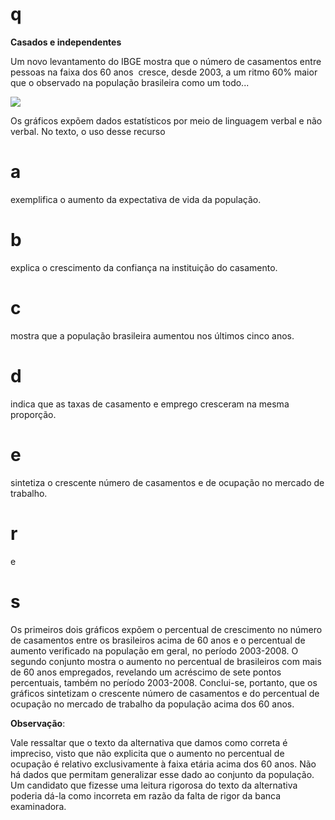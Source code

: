# q
**Casados e independentes**

Um novo levantamento do IBGE mostra que o número de casamentos entre pessoas na faixa dos 60 anos  cresce, desde 2003, a um ritmo 60% maior que o observado na população brasileira como um todo...

![](https://firebasestorage.googleapis.com/v0/b/firebase-enemio.appspot.com/o/questoes%2F479%2F2b2255e1-99c1-72bc-9008-40a78168e80a.png?alt=media\&token=ae635cf1-da28-44ab-abee-e2272075cc41)

Os gráficos expõem dados estatísticos por meio de linguagem verbal e não verbal. No texto, o uso desse recurso

# a
exemplifica o aumento da expectativa de vida da população.

# b
explica o crescimento da confiança na instituição do casamento.

# c
mostra que a população brasileira aumentou nos últimos cinco anos.

# d
indica que as taxas de casamento e emprego cresceram na mesma proporção.

# e
sintetiza o crescente número de casamentos e de ocupação no mercado de trabalho.

# r
e

# s
Os primeiros dois gráficos expõem o percentual de crescimento no número de casamentos entre os brasileiros acima de 60 anos e o percentual de aumento verificado na população em geral, no período 2003-2008. O segundo conjunto mostra o aumento no percentual de brasileiros com mais de 60 anos empregados, revelando um acréscimo de sete pontos percentuais, também no período 2003-2008. Conclui-se, portanto, que os gráficos sintetizam o crescente número de casamentos e do percentual de ocupação no mercado de trabalho da população acima dos 60 anos.

**Observação**:

Vale ressaltar que o texto da alternativa que damos como correta é impreciso, visto que não explicita que o aumento no percentual de ocupação é relativo exclusivamente à faixa etária acima dos 60 anos. Não há dados que permitam generalizar esse dado ao conjunto da população. Um candidato que fizesse uma leitura rigorosa do texto da alternativa poderia dá-la como incorreta em razão da falta de rigor da banca examinadora.

